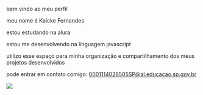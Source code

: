 bem vindo ao meu perfil

meu nome é Kaicke Fernandes

estou estudando na alura

estou me desenvolvendo na linguagem javascript

utilizo esse espaço para minha organização e compartilhamento dos meus projetos desenvolvidos

pode entrar em contato  comigo: 0001114026505SP@al.educacao.sp.gov.br

![](https://i.makeagif.com/media/8-16-2022/kqZBOl.gif)
